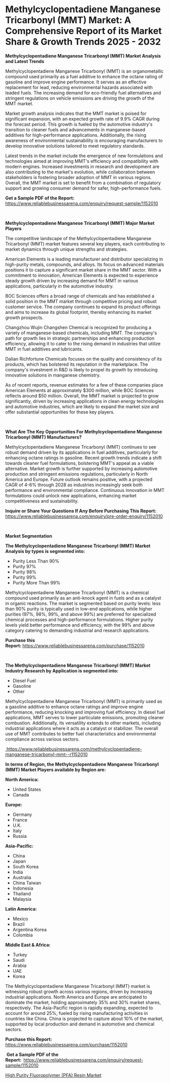 <p><h1>Methylcyclopentadiene Manganese Tricarbonyl (MMT) Market: A Comprehensive Report of its Market Share & Growth Trends 2025 - 2032</h1></p><p><strong>Methylcyclopentadiene Manganese Tricarbonyl (MMT) Market Analysis and Latest Trends</strong></p>
<p><p>Methylcyclopentadiene Manganese Tricarbonyl (MMT) is an organometallic compound used primarily as a fuel additive to enhance the octane rating of gasoline and improve engine performance. It serves as an effective replacement for lead, reducing environmental hazards associated with leaded fuels. The increasing demand for eco-friendly fuel alternatives and stringent regulations on vehicle emissions are driving the growth of the MMT market.</p><p>Market growth analysis indicates that the MMT market is poised for significant expansion, with an expected growth rate of 9.9% CAGR during the forecast period. This growth is fueled by the automotive industry's transition to cleaner fuels and advancements in manganese-based additives for high-performance applications. Additionally, the rising awareness of environmental sustainability is encouraging manufacturers to develop innovative solutions tailored to meet regulatory standards.</p><p>Latest trends in the market include the emergence of new formulations and technologies aimed at improving MMT's efficiency and compatibility with modern engines. Increased investments in research and development are also contributing to the market's evolution, while collaboration between stakeholders is fostering broader adoption of MMT in various regions. Overall, the MMT market is set to benefit from a combination of regulatory support and growing consumer demand for safer, high-performance fuels.</p></p>
<p><strong>Get a Sample PDF of the Report:&nbsp;</strong> <a href="https://www.reliablebusinessarena.com/enquiry/request-sample/1152010?utm_campaign=2185&utm_medium=2&utm_source=Github&utm_content=ia&utm_term=04042025&utm_id=methylcyclopentadiene-manganese-tricarbonyl-mmt">https://www.reliablebusinessarena.com/enquiry/request-sample/1152010</a></p>
<p>&nbsp;</p>
<p><strong>Methylcyclopentadiene Manganese Tricarbonyl (MMT) Major Market Players</strong></p>
<p><p>The competitive landscape of the Methylcyclopentadiene Manganese Tricarbonyl (MMT) market features several key players, each contributing to market dynamics through unique strengths and strategies.</p><p>American Elements is a leading manufacturer and distributor specializing in high-purity metals, compounds, and alloys. Its focus on advanced materials positions it to capture a significant market share in the MMT sector. With a commitment to innovation, American Elements is expected to experience steady growth driven by increasing demand for MMT in various applications, particularly in the automotive industry.</p><p>BOC Sciences offers a broad range of chemicals and has established a solid position in the MMT market through competitive pricing and robust customer service. The company continues to expand its product offerings and aims to increase its global footprint, thereby enhancing its market growth prospects.</p><p>Changzhou Wujin Changshen Chemical is recognized for producing a variety of manganese-based chemicals, including MMT. The company's path for growth lies in strategic partnerships and enhancing production efficiency, allowing it to cater to the rising demand in industries that utilize MMT in fuel additives and lubricants.</p><p>Dalian Richfortune Chemicals focuses on the quality and consistency of its products, which has bolstered its reputation in the marketplace. The company's investment in R&D is likely to propel its growth by introducing innovative solutions in manganese chemistry.</p><p>As of recent reports, revenue estimates for a few of these companies place American Elements at approximately $300 million, while BOC Sciences reflects around $50 million. Overall, the MMT market is projected to grow significantly, driven by increasing applications in clean energy technologies and automotive industries, which are likely to expand the market size and offer substantial opportunities for these key players.</p></p>
<p>&nbsp;</p>
<p><strong>What Are The Key Opportunities For Methylcyclopentadiene Manganese Tricarbonyl (MMT) Manufacturers?</strong></p>
<p><p>Methylcyclopentadiene Manganese Tricarbonyl (MMT) continues to see robust demand driven by its applications in fuel additives, particularly for enhancing octane ratings in gasoline. Recent growth trends indicate a shift towards cleaner fuel formulations, bolstering MMT's appeal as a viable alternative. Market growth is further supported by increasing automotive production and stringent emissions regulations, particularly in North America and Europe. Future outlook remains positive, with a projected CAGR of 4-6% through 2028 as industries increasingly seek both performance and environmental compliance. Continuous innovation in MMT formulations could unlock new applications, enhancing market competitiveness and sustainability.</p></p>
<p><strong>Inquire or Share Your Questions If Any Before Purchasing This Report:</strong> <a href="https://www.reliablebusinessarena.com/enquiry/pre-order-enquiry/1152010?utm_campaign=2185&utm_medium=2&utm_source=Github&utm_content=ia&utm_term=04042025&utm_id=methylcyclopentadiene-manganese-tricarbonyl-mmt">https://www.reliablebusinessarena.com/enquiry/pre-order-enquiry/1152010</a></p>
<p>&nbsp;</p>
<p><strong>Market Segmentation</strong></p>
<p><strong>The Methylcyclopentadiene Manganese Tricarbonyl (MMT) Market Analysis by types is segmented into:</strong></p>
<p><ul><li>Purity Less Than 90%</li><li>Purity 97%</li><li>Purity 98%</li><li>Purity 99%</li><li>Purity More Than 99%</li></ul></p>
<p><p>Methylcyclopentadiene Manganese Tricarbonyl (MMT) is a chemical compound used primarily as an anti-knock agent in fuels and as a catalyst in organic reactions. The market is segmented based on purity levels: less than 90% purity is typically used in low-end applications, while higher purities (97%, 98%, 99%, and above 99%) are preferred for specialized chemical processes and high-performance formulations. Higher purity levels yield better performance and efficiency, with the 99% and above category catering to demanding industrial and research applications.</p></p>
<p><strong>Purchase this Report:&nbsp;</strong><a href="https://www.reliablebusinessarena.com/purchase/1152010?utm_campaign=2185&utm_medium=2&utm_source=Github&utm_content=ia&utm_term=04042025&utm_id=methylcyclopentadiene-manganese-tricarbonyl-mmt">https://www.reliablebusinessarena.com/purchase/1152010</a></p>
<p>&nbsp;</p>
<p><strong>The Methylcyclopentadiene Manganese Tricarbonyl (MMT) Market Industry Research by Application is segmented into:</strong></p>
<p><ul><li>Diesel Fuel</li><li>Gasoline</li><li>Other</li></ul></p>
<p><p>Methylcyclopentadiene Manganese Tricarbonyl (MMT) is primarily used as a gasoline additive to enhance octane ratings and improve engine performance, reducing knocking and improving fuel efficiency. In diesel fuel applications, MMT serves to lower particulate emissions, promoting cleaner combustion. Additionally, its versatility extends to other markets, including industrial applications where it acts as a catalyst or stabilizer. The overall use of MMT contributes to better fuel characteristics and environmental compliance across various sectors.</p></p>
<p><a href="https://www.reliablebusinessarena.com/methylcyclopentadiene-manganese-tricarbonyl-mmt--r1152010?utm_campaign=2185&utm_medium=2&utm_source=Github&utm_content=ia&utm_term=04042025&utm_id=methylcyclopentadiene-manganese-tricarbonyl-mmt">&nbsp;https://www.reliablebusinessarena.com/methylcyclopentadiene-manganese-tricarbonyl-mmt--r1152010</a></p>
<p><strong>In terms of Region, the Methylcyclopentadiene Manganese Tricarbonyl (MMT) Market Players available by Region are:</strong></p>
<p>
    <p> <strong> North America: </strong>
        <ul>
            <li>United States</li>
            <li>Canada</li>
        </ul>
        </p> 
    <p> <strong> Europe: </strong>
        <ul>
            <li>Germany</li>
            <li>France</li>
            <li>U.K.</li>
            <li>Italy</li>
            <li>Russia</li>
        </ul>
        </p> 
    <p> <strong> Asia-Pacific: </strong>
        <ul>
            <li>China</li>
            <li>Japan</li>
            <li>South Korea</li>
            <li>India</li>
            <li>Australia</li>
            <li>China Taiwan</li>
            <li>Indonesia</li>
            <li>Thailand</li>
            <li>Malaysia</li>
        </ul>
        </p> 
    <p> <strong> Latin America: </strong>
        <ul>
            <li>Mexico</li>
            <li>Brazil</li>
            <li>Argentina Korea</li>
            <li>Colombia</li>
        </ul>
        </p> 
    <p> <strong> Middle East & Africa: </strong>
        <ul>
            <li>Turkey</li>
            <li>Saudi</li>
            <li>Arabia</li>
            <li>UAE</li>
            <li>Korea</li>
        </ul>
    </p>
    </p>
<p><p>The Methylcyclopentadiene Manganese Tricarbonyl (MMT) market is witnessing robust growth across various regions, driven by increasing industrial applications. North America and Europe are anticipated to dominate the market, holding approximately 35% and 30% market shares, respectively. The Asia-Pacific region is rapidly expanding, expected to account for around 25%, fueled by rising manufacturing activities in countries like China. China is projected to capture about 10% of the market, supported by local production and demand in automotive and chemical sectors.</p></p>
<p><strong>Purchase this Report: </strong><a href="https://www.reliablebusinessarena.com/purchase/1152010?utm_campaign=2185&utm_medium=2&utm_source=Github&utm_content=ia&utm_term=04042025&utm_id=methylcyclopentadiene-manganese-tricarbonyl-mmt">https://www.reliablebusinessarena.com/purchase/1152010</a></p>
<p>&nbsp;<strong>Get a Sample PDF of the Report:&nbsp;&nbsp;</strong><a href="https://www.reliablebusinessarena.com/enquiry/request-sample/1152010?utm_campaign=2185&utm_medium=2&utm_source=Github&utm_content=ia&utm_term=04042025&utm_id=methylcyclopentadiene-manganese-tricarbonyl-mmt">https://www.reliablebusinessarena.com/enquiry/request-sample/1152010</a></p>
<p><strong></strong></p>
<p><p><a href="https://github.com/luckyshygirl/Market-Research-Report-List-7/blob/main/high-purity-fluoropolymer-pfa-resin-market.md?utm_campaign=2185&utm_medium=2&utm_source=Github&utm_content=ia&utm_term=04042025&utm_id=methylcyclopentadiene-manganese-tricarbonyl-mmt">High Purity Fluoropolymer (PFA) Resin Market</a></p></p>